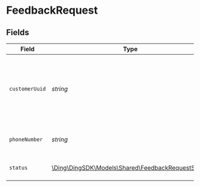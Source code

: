 # FeedbackRequest


## Fields

| Field                                                                                             | Type                                                                                              | Required                                                                                          | Description                                                                                       | Example                                                                                           |
| ------------------------------------------------------------------------------------------------- | ------------------------------------------------------------------------------------------------- | ------------------------------------------------------------------------------------------------- | ------------------------------------------------------------------------------------------------- | ------------------------------------------------------------------------------------------------- |
| `customerUuid`                                                                                    | *string*                                                                                          | :heavy_check_mark:                                                                                | Your customer UUID, which can be found in the API settings in the dashboard.                      |                                                                                                   |
| `phoneNumber`                                                                                     | *string*                                                                                          | :heavy_check_mark:                                                                                | An E.164 formatted phone number.                                                                  | +1234567890                                                                                       |
| `status`                                                                                          | [\Ding\DingSDK\Models\Shared\FeedbackRequestStatus](../../Models/Shared/FeedbackRequestStatus.md) | :heavy_check_mark:                                                                                | The type of the feedback.                                                                         | onboarded                                                                                         |